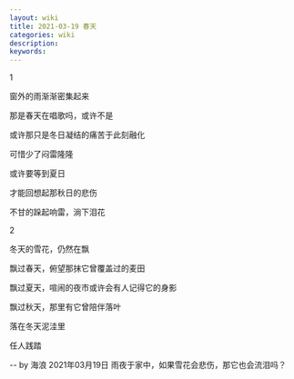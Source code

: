 ```yaml
---
layout: wiki
title: 2021-03-19 春天
categories: wiki
description: 
keywords: 
---
```


1

窗外的雨渐渐密集起来

那是春天在唱歌吗，或许不是

或许那只是冬日凝结的痛苦于此刻融化

可惜少了闷雷隆隆

或许要等到夏日

才能回想起那秋日的悲伤

不甘的跺起响雷，淌下泪花


2

冬天的雪花，仍然在飘

飘过春天，俯望那抹它曾覆盖过的麦田

飘过夏天，喧闹的夜市或许会有人记得它的身影

飘过秋天，那里有它曾陪伴落叶

落在冬天泥洼里

任人践踏



-- by 海浪 2021年03月19日 雨夜于家中，如果雪花会悲伤，那它也会流泪吗？